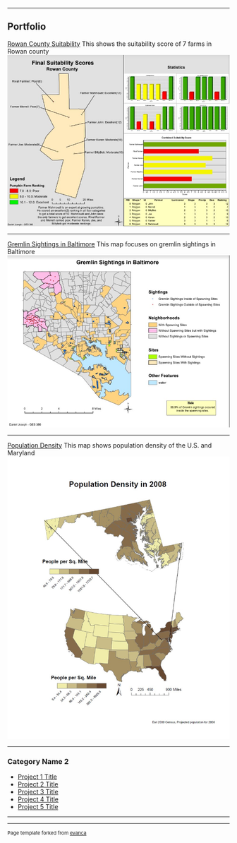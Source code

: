 
---

## Portfolio

[Rowan County Suitability](/pdf/gremlin)
This shows the suitability score of 7 farms in Rowan county
[<img src="images/suit2.jpg?raw=true"/>](pdf/gremlin)

---
[Gremlin Sightings in Baltimore](pdf/gremlin)
This map focuses on gremlin sightings in Baltimore
[<img src="images/gremlin.jpg?raw=true"/>](pdf/gremlin)

---
[Population Density](http://example.com/)
This map shows population density of the U.S. and Maryland
[<img src="images/population density.jpg?raw=true"/>](pdf/gremlin)

---

### Category Name 2

- [Project 1 Title](http://example.com/)
- [Project 2 Title](http://example.com/)
- [Project 3 Title](http://example.com/)
- [Project 4 Title](http://example.com/)
- [Project 5 Title](http://example.com/)

---




---
<p style="font-size:11px">Page template forked from <a href="https://github.com/evanca/quick-portfolio">evanca</a></p>
<!-- Remove above link if you don't want to attibute -->
